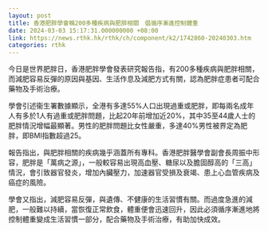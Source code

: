 ```yaml
---
layout: post
title: 香港肥胖學會稱200多種疾病與肥胖相關　倡循序漸進控制體重
date: 2024-03-03 15:17:31.000000000 +08:00
link: https://news.rthk.hk/rthk/ch/component/k2/1742860-20240303.htm
categories: rthk
---
```


今日是世界肥胖日，香港肥胖學會發表研究報告指，有200多種疾病與肥胖相關，而減肥容易反彈的原因與基因、生活作息及減肥方式有關，認為肥胖症患者可配合藥物及手術治療。

學會引述衞生署數據顯示，全港有多達55%人口出現過重或肥胖，即每兩名成年人有多於1人有過重或肥胖問題，比起20年前增加近20%，其中35至44歲人士的肥胖情況增幅最顯著。男性的肥胖問題比女性嚴重，多達40%男性被界定為肥胖，即BMI指數超過25。

報告指出，與肥胖相關的疾病幾乎涵蓋所有專科。香港肥胖醫學會副會長周振中形容，肥胖是「萬病之源」，一般較容易出現高血壓、糖尿以及膽固醇高的「三高」情況，會引致器官發炎，增加內臟壓力，加速器官受損及衰竭、患上心血管疾病及癌症的風險。

學會又指出，減肥容易反彈，與遺傳、不健康的生活習慣有關。而過度急進的減肥，一般難以持續，當恢復正常飲食，體重便會迅速回升，因此必須循序漸進地將控制體重變成生活習慣一部分，配合藥物及手術治療，有助加快成效。
